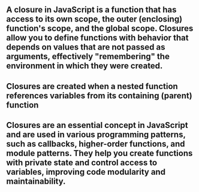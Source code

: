## A closure in JavaScript is a function that has access to its own scope, the outer (enclosing) function's scope, and the global scope. Closures allow you to define functions with behavior that depends on values that are not passed as arguments, effectively "remembering" the environment in which they were created.

## Closures are created when a nested function references variables from its containing (parent) function

## Closures are an essential concept in JavaScript and are used in various programming patterns, such as callbacks, higher-order functions, and module patterns. They help you create functions with private state and control access to variables, improving code modularity and maintainability.